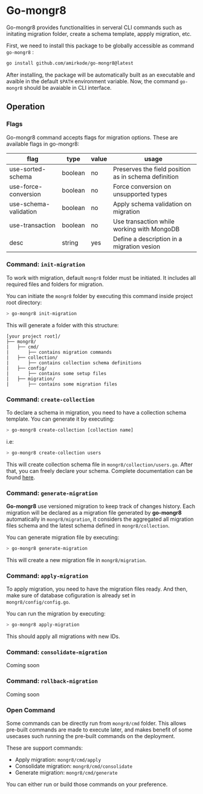 # Go-mongr8
Go-mongr8 provides functionalities in serveral CLI commands such as initating migration folder, create a schema template, appply migration, etc.

First, we need to install this package to be globally accessible as command `go-mongr8` :
```sh
go install github.com/amirkode/go-mongr8@latest
```

After installing, the package will be automatically built as an executable and avaible in the default `$PATH` environment variable. Now, the command `go-mongr8` should be avaiable in CLI interface.

## Operation
### Flags
Go-mongr8 command accepts flags for migration options. These are available flags in go-mongr8:

|          flag         |   type   | value | usage |
|-----------------------|----------|-------|-------|
| use-sorted-schema     | boolean  | no    | Preserves the field position as in schema definition |
| use-force-conversion  | boolean  | no    | Force conversion on unsupported types|
| use-schema-validation | boolean  | no    | Apply schema validation on migration|
| use-transaction       | boolean  | no    | Use transaction while working with MongoDB|
| desc                  | string   | yes   | Define a description in a migration vesion|

### Command: `init-migration`
To work with migration, default `mongr8` folder must be initiated. It includes all required files and folders for migration. 

You can initiate the `mongr8` folder by executing this command inside project root directory:
```sh
> go-mongr8 init-migration
```
This will generate a folder with this structure:
```
[your project root]/
├── mongr8/
|   ├── cmd/
|       ├── contains migration commands
|   ├── collection/
|       ├── contains collection schema definitions
|   ├── config/
|       ├── contains some setup files
|   ├── migration/
|       ├── contains some migration files
```

### Command: `create-collection`
To declare a schema in migration, you need to have a collection schema template.
You can generate it by executing:
```sh
> go-mongr8 create-collection [collection name]
```
i.e:
```sh
> go-mongr8 create-collection users
```
This will create collection schema file in `mongr8/collection/users.go`. After that, you can freely declare your schema. Complete documentation can be found [here]().

### Command: `generate-migration`
**Go-mongr8** use versioned migration to keep track of changes history. Each migration will be declared as a migration file generated by **go-mongr8** automatically in `mongr8/migration`, it considers the aggregated all migration files schema and the latest schema defined in `mongr8/collection`.

You can generate migration file by executing:
```sh
> go-mongr8 generate-migration
```
This will create a new migration file in `mongr8/migration`.

### Command: `apply-migration`
To apply migration, you need to have the migration files ready. And then, make sure of database cofiguration is already set in `mongr8/config/config.go`.

You can run the migration by executing:
```sh
> go-mongr8 apply-migration
```
This should apply all migrations with new IDs.

### Command: `consolidate-migration`
Coming soon

### Command: `rollback-migration`
Coming soon

### Open Command
Some commands can be directly run from `mongr8/cmd` folder. This allows pre-built commands  are made to execute later, and makes benefit of some usecases such running the pre-built commands on the deployment.

These are support commands:
- Apply migration: `mongr8/cmd/apply`
- Consolidate migration: `mongr8/cmd/consolidate`
- Generate migration: `mongr8/cmd/generate`

You can either run or build those commands on your preference.